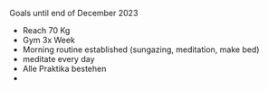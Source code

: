 Goals until end of December 2023

- Reach 70 Kg
- Gym 3x Week
- Morning routine established (sungazing, meditation, make bed)
- meditate every day
- Alle Praktika bestehen
- 